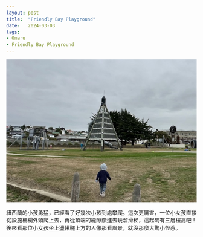 ```yaml
---
layout: post
title:  "Friendly Bay Playground"
date:   2024-03-03
tags:
- Omaru
- Friendly Bay Playground
---
```

![Friendly Bay Playground](/media/2024-03-03-Friendly-Bay-Playground.jpeg)

紐西蘭的小孩勇猛，已經看了好幾次小孩到處攀爬。這次更厲害，一位小女孩直接從設施柵欄外頭爬上去，再從頂端的縫隙鑽進去玩溜滑梯，這起碼有三層樓高吧！後來看那位小女孩坐上盪鞦韆上方的人像那看風景，就沒那麼大驚小怪惹。